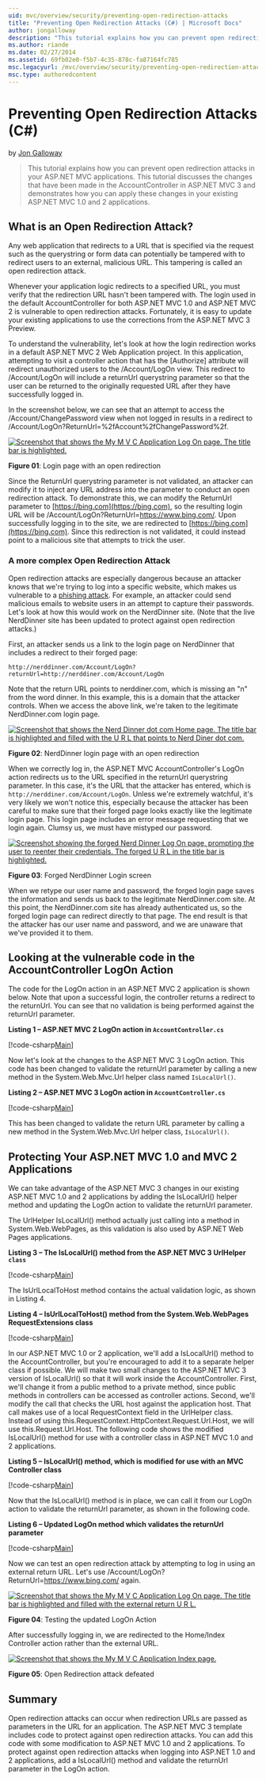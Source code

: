 ```yaml
---
uid: mvc/overview/security/preventing-open-redirection-attacks
title: "Preventing Open Redirection Attacks (C#) | Microsoft Docs"
author: jongalloway
description: "This tutorial explains how you can prevent open redirection attacks in your ASP.NET MVC applications. This tutorial discusses the changes that have been made..."
ms.author: riande
ms.date: 02/27/2014
ms.assetid: 69fb02e0-f5b7-4c35-878c-fa87164fc785
msc.legacyurl: /mvc/overview/security/preventing-open-redirection-attacks
msc.type: authoredcontent
---
```

# Preventing Open Redirection Attacks (C#)

by [Jon Galloway](https://github.com/jongalloway)

> This tutorial explains how you can prevent open redirection attacks in your ASP.NET MVC applications. This tutorial discusses the changes that have been made in the AccountController in ASP.NET MVC 3 and demonstrates how you can apply these changes in your existing ASP.NET MVC 1.0 and 2 applications.

## What is an Open Redirection Attack?

Any web application that redirects to a URL that is specified via the request such as the querystring or form data can potentially be tampered with to redirect users to an external, malicious URL. This tampering is called an open redirection attack.

Whenever your application logic redirects to a specified URL, you must verify that the redirection URL hasn't been tampered with. The login used in the default AccountController for both ASP.NET MVC 1.0 and ASP.NET MVC 2 is vulnerable to open redirection attacks. Fortunately, it is easy to update your existing applications to use the corrections from the ASP.NET MVC 3 Preview.

To understand the vulnerability, let's look at how the login redirection works in a default ASP.NET MVC 2 Web Application project. In this application, attempting to visit a controller action that has the [Authorize] attribute will redirect unauthorized users to the /Account/LogOn view. This redirect to /Account/LogOn will include a returnUrl querystring parameter so that the user can be returned to the originally requested URL after they have successfully logged in.

In the screenshot below, we can see that an attempt to access the /Account/ChangePassword view when not logged in results in a redirect to /Account/LogOn?ReturnUrl=%2fAccount%2fChangePassword%2f.

[![Screenshot that shows the My M V C Application Log On page. The title bar is highlighted.](preventing-open-redirection-attacks/_static/image2.png)](preventing-open-redirection-attacks/_static/image1.png)

**Figure 01**: Login page with an open redirection

Since the ReturnUrl querystring parameter is not validated, an attacker can modify it to inject any URL address into the parameter to conduct an open redirection attack. To demonstrate this, we can modify the ReturnUrl parameter to [https://bing.com](https://bing.com), so the resulting login URL will be /Account/LogOn?ReturnUrl=<https://www.bing.com/>. Upon successfully logging in to the site, we are redirected to [https://bing.com](https://bing.com). Since this redirection is not validated, it could instead point to a malicious site that attempts to trick the user.

### A more complex Open Redirection Attack

Open redirection attacks are especially dangerous because an attacker knows that we're trying to log into a specific website, which makes us vulnerable to a [phishing attack](/microsoft-365/security/intelligence/phishing). For example, an attacker could send malicious emails to website users in an attempt to capture their passwords. Let's look at how this would work on the NerdDinner site. (Note that the live NerdDinner site has been updated to protect against open redirection attacks.)

First, an attacker sends us a link to the login page on NerdDinner that includes a redirect to their forged page:

`http://nerddinner.com/Account/LogOn?returnUrl=http://nerddiner.com/Account/LogOn`

Note that the return URL points to nerddiner.com, which is missing an "n" from the word dinner. In this example, this is a domain that the attacker controls. When we access the above link, we're taken to the legitimate NerdDinner.com login page.

[![Screenshot that shows the Nerd Dinner dot com Home page. The title bar is highlighted and filled with the U R L that points to Nerd Diner dot com.](preventing-open-redirection-attacks/_static/image4.png)](preventing-open-redirection-attacks/_static/image3.png)

**Figure 02**: NerdDinner login page with an open redirection

When we correctly log in, the ASP.NET MVC AccountController's LogOn action redirects us to the URL specified in the returnUrl querystring parameter. In this case, it's the URL that the attacker has entered, which is `http://nerddiner.com/Account/LogOn`. Unless we're extremely watchful, it's very likely we won't notice this, especially because the attacker has been careful to make sure that their forged page looks exactly like the legitimate login page. This login page includes an error message requesting that we login again. Clumsy us, we must have mistyped our password.

[![Screenshot showing the forged Nerd Dinner Log On page, prompting the user to reenter their credentials. The forged U R L in the title bar is highlighted.](preventing-open-redirection-attacks/_static/image6.png)](preventing-open-redirection-attacks/_static/image5.png)

**Figure 03**: Forged NerdDinner Login screen

When we retype our user name and password, the forged login page saves the information and sends us back to the legitimate NerdDinner.com site. At this point, the NerdDinner.com site has already authenticated us, so the forged login page can redirect directly to that page. The end result is that the attacker has our user name and password, and we are unaware that we've provided it to them.

## Looking at the vulnerable code in the AccountController LogOn Action

The code for the LogOn action in an ASP.NET MVC 2 application is shown below. Note that upon a successful login, the controller returns a redirect to the returnUrl. You can see that no validation is being performed against the returnUrl parameter.

**Listing 1 – ASP.NET MVC 2 LogOn action in `AccountController.cs`**

[!code-csharp[Main](preventing-open-redirection-attacks/samples/sample1.cs)]

Now let's look at the changes to the ASP.NET MVC 3 LogOn action. This code has been changed to validate the returnUrl parameter by calling a new method in the System.Web.Mvc.Url helper class named `IsLocalUrl()`.

**Listing 2 – ASP.NET MVC 3 LogOn action in `AccountController.cs`**

[!code-csharp[Main](preventing-open-redirection-attacks/samples/sample2.cs)]

This has been changed to validate the return URL parameter by calling a new method in the System.Web.Mvc.Url helper class, `IsLocalUrl()`.

## Protecting Your ASP.NET MVC 1.0 and MVC 2 Applications

We can take advantage of the ASP.NET MVC 3 changes in our existing ASP.NET MVC 1.0 and 2 applications by adding the IsLocalUrl() helper method and updating the LogOn action to validate the returnUrl parameter.

The UrlHelper IsLocalUrl() method actually just calling into a method in System.Web.WebPages, as this validation is also used by ASP.NET Web Pages applications.

**Listing 3 – The IsLocalUrl() method from the ASP.NET MVC 3 UrlHelper `class`**

[!code-csharp[Main](preventing-open-redirection-attacks/samples/sample3.cs)]

The IsUrlLocalToHost method contains the actual validation logic, as shown in Listing 4.

**Listing 4 – IsUrlLocalToHost() method from the System.Web.WebPages RequestExtensions class**

[!code-csharp[Main](preventing-open-redirection-attacks/samples/sample4.cs)]

In our ASP.NET MVC 1.0 or 2 application, we'll add a IsLocalUrl() method to the AccountController, but you're encouraged to add it to a separate helper class if possible. We will make two small changes to the ASP.NET MVC 3 version of IsLocalUrl() so that it will work inside the AccountController. First, we'll change it from a public method to a private method, since public methods in controllers can be accessed as controller actions. Second, we'll modify the call that checks the URL host against the application host. That call makes use of a local RequestContext field in the UrlHelper class. Instead of using this.RequestContext.HttpContext.Request.Url.Host, we will use this.Request.Url.Host. The following code shows the modified IsLocalUrl() method for use with a controller class in ASP.NET MVC 1.0 and 2 applications.

**Listing 5 – IsLocalUrl() method, which is modified for use with an MVC Controller class**

[!code-csharp[Main](preventing-open-redirection-attacks/samples/sample5.cs)]

Now that the IsLocalUrl() method is in place, we can call it from our LogOn action to validate the returnUrl parameter, as shown in the following code.

**Listing 6 – Updated LogOn method which validates the returnUrl parameter**

[!code-csharp[Main](preventing-open-redirection-attacks/samples/sample6.cs)]

Now we can test an open redirection attack by attempting to log in using an external return URL. Let's use /Account/LogOn?ReturnUrl=<https://www.bing.com/> again.

[![Screenshot that shows the My M V C Application Log On page. The title bar is highlighted and filled with the external return U R L.](preventing-open-redirection-attacks/_static/image8.png)](preventing-open-redirection-attacks/_static/image7.png)

**Figure 04**: Testing the updated LogOn Action

After successfully logging in, we are redirected to the Home/Index Controller action rather than the external URL.

[![Screenshot that shows the My M V C Application Index page.](preventing-open-redirection-attacks/_static/image10.png)](preventing-open-redirection-attacks/_static/image9.png)

**Figure 05**: Open Redirection attack defeated

## Summary

Open redirection attacks can occur when redirection URLs are passed as parameters in the URL for an application. The ASP.NET MVC 3 template includes code to protect against open redirection attacks. You can add this code with some modification to ASP.NET MVC 1.0 and 2 applications. To protect against open redirection attacks when logging into ASP.NET 1.0 and 2 applications, add a IsLocalUrl() method and validate the returnUrl parameter in the LogOn action.
